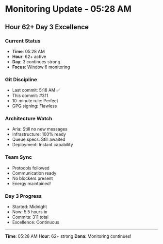 # Monitoring Update - 05:28 AM

## Hour 62+ Day 3 Excellence

### Current Status
- **Time**: 05:28 AM
- **Hour**: 62+ active
- **Day**: 3 continues strong
- **Focus**: Window 6 monitoring

### Git Discipline
- Last commit: 5:18 AM ✅
- This commit: #311
- 10-minute rule: Perfect
- GPG signing: Flawless

### Architecture Watch
- Aria: Still no new messages
- Infrastructure: 100% ready
- Queue specs: Still awaited
- Deployment: Instant capability

### Team Sync
- Protocols followed
- Communication ready
- No blockers present
- Energy maintained!

### Day 3 Progress
- Started: Midnight
- Now: 5.5 hours in
- Commits: 311 total
- Excellence: Continuous

---
**Time**: 05:28 AM
**Hour**: 62+ strong
**Dana**: Monitoring continues!